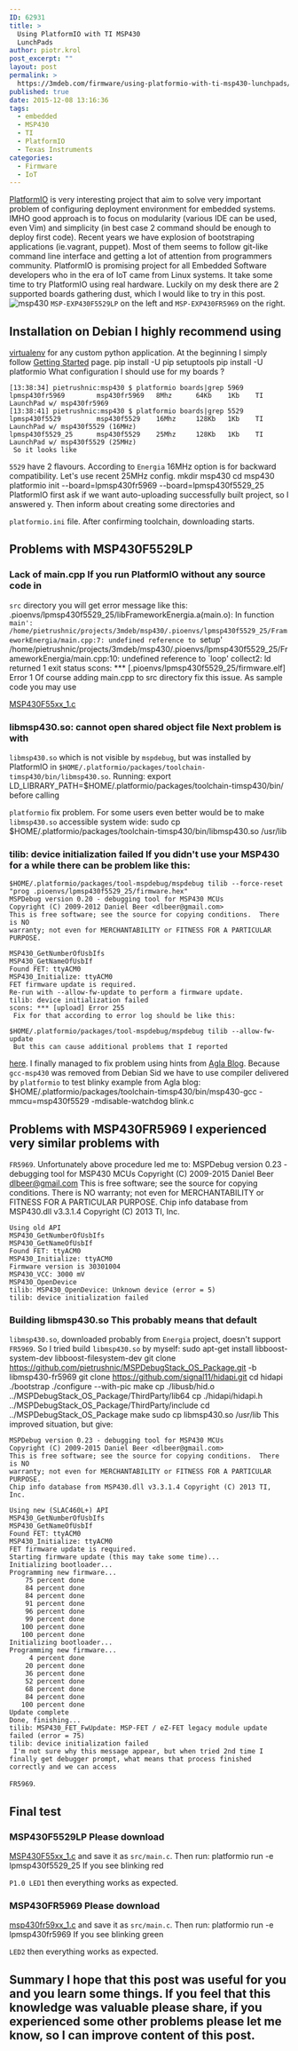 ```yaml
---
ID: 62931
title: >
  Using PlatformIO with TI MSP430
  LunchPads
author: piotr.krol
post_excerpt: ""
layout: post
permalink: >
  https://3mdeb.com/firmware/using-platformio-with-ti-msp430-lunchpads/
published: true
date: 2015-12-08 13:16:36
tags:
  - embedded
  - MSP430
  - TI
  - PlatformIO
  - Texas Instruments
categories:
  - Firmware
  - IoT
---
```

[PlatformIO][1] is very interesting project that aim to solve very important problem of configuring deployment environment for embedded systems. IMHO good approach is to focus on modularity (various IDE can be used, even Vim) and simplicity (in best case 2 command should be enough to deploy first code). Recent years we have explosion of bootstraping applications (ie.vagrant, puppet). Most of them seems to follow git-like command line interface and getting a lot of attention from programmers community. PlatformIO is promising project for all Embedded Software developers who in the era of IoT came from Linux systems. It take some time to try PlatformIO using real hardware. Luckily on my desk there are 2 supported boards gathering dust, which I would like to try in this post. ![msp430][2] `MSP-EXP430F5529LP` on the left and `MSP-EXP430FR5969` on the right. 
## Installation on Debian I highly recommend using 

[virtualenv][3] for any custom python application. At the beginning I simply follow [Getting Started][4] page. 
    pip install -U pip setuptools
    pip install -U platformio
     What configuration I should use for my boards ? 

    [13:38:34] pietrushnic:msp430 $ platformio boards|grep 5969
    lpmsp430fr5969        msp430fr5969   8Mhz      64Kb    1Kb    TI LaunchPad w/ msp430fr5969
    [13:38:41] pietrushnic:msp430 $ platformio boards|grep 5529
    lpmsp430f5529         msp430f5529    16Mhz     128Kb   1Kb    TI LaunchPad w/ msp430f5529 (16MHz)
    lpmsp430f5529_25      msp430f5529    25Mhz     128Kb   1Kb    TI LaunchPad w/ msp430f5529 (25MHz)
     So it looks like 

`5529` have 2 flavours. According to `Energia` 16MHz option is for backward compatibility. Let's use recent 25MHz config. 
    mkdir msp430
    cd msp430
    platformio init --board=lpmsp430fr5969 --board=lpmsp430f5529_25
     PlatformIO first ask if we want auto-uploading successfully built project, so I answered y. Then inform about creating some directories and 

`platformio.ini` file. After confirming toolchain, downloading starts. 
## Problems with MSP430F5529LP

### Lack of main.cpp If you run PlatformIO without any source code in 

`src` directory you will get error message like this: 
    .pioenvs/lpmsp430f5529_25/libFrameworkEnergia.a(main.o): In function `main':
    /home/pietrushnic/projects/3mdeb/msp430/.pioenvs/lpmsp430f5529_25/FrameworkEnergia/main.cpp:7: undefined reference to `setup'
    /home/pietrushnic/projects/3mdeb/msp430/.pioenvs/lpmsp430f5529_25/FrameworkEnergia/main.cpp:10: undefined reference to `loop'
    collect2: ld returned 1 exit status
    scons: *** [.pioenvs/lpmsp430f5529_25/firmware.elf] Error 1
     Of course adding main.cpp to src directory fix this issue. As sample code you may use 

[MSP430F55xx_1.c][5] 
### libmsp430.so: cannot open shared object file Next problem is with 

`libmsp430.so` which is not visible by `mspdebug`, but was installed by PlatformIO in `$HOME/.platformio/packages/toolchain-timsp430/bin/libmsp430.so`. Running: 
    export LD_LIBRARY_PATH=$HOME/.platformio/packages/toolchain-timsp430/bin/
     before calling 

`platformio` fix problem. For some users even better would be to make `libmsp430.so` accessible system wide: 
    sudo cp $HOME/.platformio/packages/toolchain-timsp430/bin/libmsp430.so /usr/lib
    

### tilib: device initialization failed If you didn't use your MSP430 for a while there can be problem like this: 

    $HOME/.platformio/packages/tool-mspdebug/mspdebug tilib --force-reset "prog .pioenvs/lpmsp430f5529_25/firmware.hex"
    MSPDebug version 0.20 - debugging tool for MSP430 MCUs
    Copyright (C) 2009-2012 Daniel Beer <dlbeer@gmail.com>
    This is free software; see the source for copying conditions.  There is NO
    warranty; not even for MERCHANTABILITY or FITNESS FOR A PARTICULAR PURPOSE.
    
    MSP430_GetNumberOfUsbIfs
    MSP430_GetNameOfUsbIf
    Found FET: ttyACM0
    MSP430_Initialize: ttyACM0
    FET firmware update is required.
    Re-run with --allow-fw-update to perform a firmware update.
    tilib: device initialization failed
    scons: *** [upload] Error 255
     Fix for that according to error log should be like this: 

    $HOME/.platformio/packages/tool-mspdebug/mspdebug tilib --allow-fw-update
     But this can cause additional problems that I reported 

[here][6]. I finally managed to fix problem using hints from [Agla Blog][7]. Because `gcc-msp430` was removed from Debian Sid we have to use compiler delivered by `platformio` to test blinky example from Agla blog: 
    $HOME/.platformio/packages/toolchain-timsp430/bin/msp430-gcc -mmcu=msp430f5529 -mdisable-watchdog blink.c
    

## Problems with MSP430FR5969 I experienced very similar problems with 

`FR5969`. Unfortunately above procedure led me to: 
    MSPDebug version 0.23 - debugging tool for MSP430 MCUs
    Copyright (C) 2009-2015 Daniel Beer <dlbeer@gmail.com>
    This is free software; see the source for copying conditions.  There is NO
    warranty; not even for MERCHANTABILITY or FITNESS FOR A PARTICULAR PURPOSE.
    Chip info database from MSP430.dll v3.3.1.4 Copyright (C) 2013 TI, Inc.
    
    Using old API
    MSP430_GetNumberOfUsbIfs
    MSP430_GetNameOfUsbIf
    Found FET: ttyACM0
    MSP430_Initialize: ttyACM0
    Firmware version is 30301004
    MSP430_VCC: 3000 mV
    MSP430_OpenDevice
    tilib: MSP430_OpenDevice: Unknown device (error = 5)
    tilib: device initialization failed
    

### Building libmsp430.so This probably means that default 

`libmsp430.so`, downloaded probably from `Energia` project, doesn't support `FR5969`. So I tried build `libmsp430.so` by myself: 
    sudo apt-get install libboost-system-dev libboost-filesystem-dev
    git clone https://github.com/pietrushnic/MSPDebugStack_OS_Package.git -b libmsp430-fr5969
    git clone https://github.com/signal11/hidapi.git
    cd hidapi
    ./bootstrap
    ./configure --with-pic
    make
    cp ./libusb/hid.o ../MSPDebugStack_OS_Package/ThirdParty/lib64
    cp ./hidapi/hidapi.h ../MSPDebugStack_OS_Package/ThirdParty/include
    cd ../MSPDebugStack_OS_Package
    make
    sudo cp libmsp430.so /usr/lib
     This improved situation, but give: 

    MSPDebug version 0.23 - debugging tool for MSP430 MCUs
    Copyright (C) 2009-2015 Daniel Beer <dlbeer@gmail.com>
    This is free software; see the source for copying conditions.  There is NO
    warranty; not even for MERCHANTABILITY or FITNESS FOR A PARTICULAR PURPOSE.
    Chip info database from MSP430.dll v3.3.1.4 Copyright (C) 2013 TI, Inc.
    
    Using new (SLAC460L+) API
    MSP430_GetNumberOfUsbIfs
    MSP430_GetNameOfUsbIf
    Found FET: ttyACM0
    MSP430_Initialize: ttyACM0
    FET firmware update is required.
    Starting firmware update (this may take some time)...
    Initializing bootloader...
    Programming new firmware...
        75 percent done
        84 percent done
        84 percent done
        91 percent done
        96 percent done
        99 percent done
       100 percent done
       100 percent done
    Initializing bootloader...
    Programming new firmware...
         4 percent done
        20 percent done
        36 percent done
        52 percent done
        68 percent done
        84 percent done
       100 percent done
    Update complete
    Done, finishing...
    tilib: MSP430_FET_FwUpdate: MSP-FET / eZ-FET legacy module update failed (error = 75)
    tilib: device initialization failed
     I'm not sure why this message appear, but when tried 2nd time I finally get debugger prompt, what means that process finished correctly and we can access 

`FR5969`. 
## Final test

### MSP430F5529LP Please download 

[MSP430F55xx_1.c][5] and save it as `src/main.c`. Then run: 
    platformio run -e lpmsp430f5529_25
     If you see blinking red 

`P1.0 LED1` then everything works as expected. 
### MSP430FR5969 Please download 

[msp430fr59xx_1.c][8] and save it as `src/main.c`. Then run: 
    platformio run -e lpmsp430fr5969
     If you see blinking green 

`LED2` then everything works as expected. 
## Summary I hope that this post was useful for you and you learn some things. If you feel that this knowledge was valuable please share, if you experienced some other problems please let me know, so I can improve content of this post.

 [1]: http://platformio.org/
 [2]: https://3mdeb.com/wp-content/uploads/2017/07/msp430.jpg
 [3]: https://virtualenv.readthedocs.org/en/latest/
 [4]: http://platformio.org/#!/get-started
 [5]: http://dev.ti.com/tirex/api/download?file=mspware%2Fmspware__2.30.00.49%2Fexamples%2Fdevices%2FMSP430F5xx_6xx%2FMSP430F55xx_Code_Examples%2FC%2FMSP430F55xx_1.c&source=content
 [6]: https://e2e.ti.com/support/development_tools/code_composer_studio/f/81/p/456610/1710377#1710377
 [7]: http://www.aglaglobal.com/content/recover-broken-fet-msp430f5529-launchpad-after-ccs-crashes-during-firmware-update
 [8]: http://dev.ti.com/tirex/api/download?file=mspware%2Fmspware__2.30.00.49%2Fexamples%2Fdevices%2FMSP430FR5xx_6xx%2FMSP430FR596x_MSP430FR595x_MSP430FR594x_MSP430FR586x_MSP430FR585x_MSP430FR584x_Code_Examples%2FC%2Fmsp430fr59xx_1.c&source=content